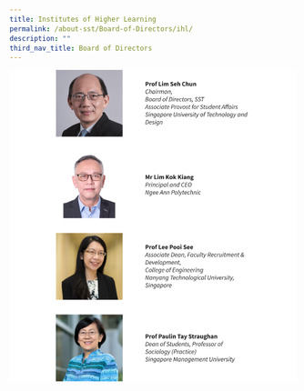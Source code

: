 ```yaml
---
title: Institutes of Higher Learning
permalink: /about-sst/Board-of-Directors/ihl/
description: ""
third_nav_title: Board of Directors
---
```

![](/images/Board%20of%20Directors%20-%20Institutes%20of%20Higher%20Learning.png)